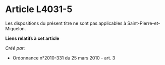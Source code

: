 # Article L4031-5

Les dispositions du présent titre ne sont pas applicables à Saint-Pierre-et-Miquelon.

**Liens relatifs à cet article**

_Créé par_:

  - Ordonnance n°2010-331 du 25 mars 2010 - art. 3
